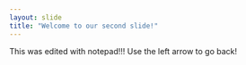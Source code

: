 ```yaml
---
layout: slide
title: "Welcome to our second slide!"
---
```

This was edited with notepad!!!
Use the left arrow to go back!
